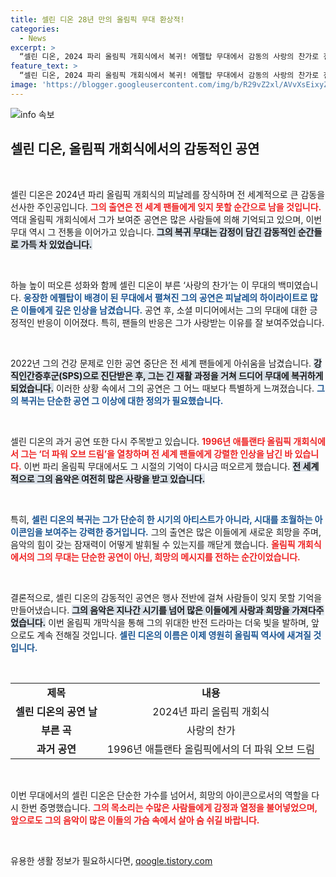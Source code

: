```yaml
---
title: 셀린 디온 28년 만의 올림픽 무대 환상적!
categories:
  - News
excerpt: >
  “셀린 디온, 2024 파리 올림픽 개회식에서 복귀! 에펠탑 무대에서 감동의 사랑의 찬가로 전 세계를 매료시키며 1년 7개월간의 침묵을 깨뜨렸다.”
feature_text: >
  “셀린 디온, 2024 파리 올림픽 개회식에서 복귀! 에펠탑 무대에서 감동의 사랑의 찬가로 전 세계를 매료시키며 1년 7개월간의 침묵을 깨뜨렸다.”
image: 'https://blogger.googleusercontent.com/img/b/R29vZ2xl/AVvXsEixyZcFfHzMRdzZMjFBmAUKJYCLCGyLL1o632UiGVXcaFdKo_bkvkuCioo0uUKlGfBVcT3P84aROyZIXSBEx3Aw5nCQ3pTgDom1WDC4m8eifvWiAmWEEVb4x6G_l8C0QH225ldMjyaFvpxGEBGNO37VmDTDMHGhJPq73UglMfDca1-0aw/s1600/blogspot.png'
---
```


<p><img src="https://blogger.googleusercontent.com/img/b/R29vZ2xl/AVvXsEixyZcFfHzMRdzZMjFBmAUKJYCLCGyLL1o632UiGVXcaFdKo_bkvkuCioo0uUKlGfBVcT3P84aROyZIXSBEx3Aw5nCQ3pTgDom1WDC4m8eifvWiAmWEEVb4x6G_l8C0QH225ldMjyaFvpxGEBGNO37VmDTDMHGhJPq73UglMfDca1-0aw/s1600/blogspot.png" alt="info 속보" /></p>

<h2 data-ke-size="size26">셀린 디온, 올림픽 개회식에서의 감동적인 공연</h2>

<p data-ke-size="size16">&nbsp;</p>

<p>셀린 디온은 2024년 파리 올림픽 개회식의 피날레를 장식하며 전 세계적으로 큰 감동을 선사한 주인공입니다. <b><span style="color: #ee2323;">그의 출연은 전 세계 팬들에게 잊지 못할 순간으로 남을 것입니다.</span></b> 역대 올림픽 개회식에서 그가 보여준 공연은 많은 사람들에 의해 기억되고 있으며, 이번 무대 역시 그 전통을 이어가고 있습니다. <b><span style="background-color: #21538527;">그의 복귀 무대는 감정이 담긴 감동적인 순간들로 가득 차 있었습니다.</span></b> </p>

<p data-ke-size="size16">&nbsp;</p>

<p>하늘 높이 떠오른 성화와 함께 셀린 디온이 부른 ‘사랑의 찬가’는 이 무대의 백미였습니다. <b><span style="color: #1a5490;">웅장한 에펠탑이 배경이 된 무대에서 펼쳐진 그의 공연은 피날레의 하이라이트로 많은 이들에게 깊은 인상을 남겼습니다.</span></b> 공연 후, 소셜 미디어에서는 그의 무대에 대한 긍정적인 반응이 이어졌다. 특히, 팬들의 반응은 그가 사랑받는 이유를 잘 보여주었습니다.</p>

<p data-ke-size="size16">&nbsp;</p>

<p>2022년 그의 건강 문제로 인한 공연 중단은 전 세계 팬들에게 아쉬움을 남겼습니다. <b><span style="background-color: #21538527;">강직인간증후군(SPS)으로 진단받은 후, 그는 긴 재활 과정을 거쳐 드디어 무대에 복귀하게 되었습니다.</span></b> 이러한 상황 속에서 그의 공연은 그 어느 때보다 특별하게 느껴졌습니다. <b><span style="color: #1a5490;">그의 복귀는 단순한 공연 그 이상에 대한 정의가 필요했습니다.</span></b> </p>

<p data-ke-size="size16">&nbsp;</p>

<p>셀린 디온의 과거 공연 또한 다시 주목받고 있습니다. <b><span style="color: #ee2323;">1996년 애틀랜타 올림픽 개회식에서 그는 ‘더 파워 오브 드림’을 열창하며 전 세계 팬들에게 강렬한 인상을 남긴 바 있습니다.</span></b> 이번 파리 올림픽 무대에서도 그 시절의 기억이 다시금 떠오르게 했습니다. <b><span style="background-color: #21538527;">전 세계적으로 그의 음악은 여전히 많은 사랑을 받고 있습니다.</span></b> </p>

<p data-ke-size="size16">&nbsp;</p>

<p>특히, <b><span style="color: #1a5490;">셀린 디온의 복귀는 그가 단순히 한 시기의 아티스트가 아니라, 시대를 초월하는 아이콘임을 보여주는 강력한 증거입니다.</span></b> 그의 출연은 많은 이들에게 새로운 희망을 주며, 음악의 힘이 갖는 잠재력이 어떻게 발휘될 수 있는지를 깨닫게 했습니다. <b><span style="color: #ee2323;">올림픽 개회식에서의 그의 무대는 단순한 공연이 아닌, 희망의 메시지를 전하는 순간이었습니다.</span></b></p>

<p data-ke-size="size16">&nbsp;</p>

<p>결론적으로, 셀린 디온의 감동적인 공연은 행사 전반에 걸쳐 사람들이 잊지 못할 기억을 만들어냈습니다. <b><span style="background-color: #21538527;">그의 음악은 지나간 시기를 넘어 많은 이들에게 사랑과 희망을 가져다주었습니다.</span></b> 이번 올림픽 개막식을 통해 그의 위대한 반전 드라마는 더욱 빛을 발하며, 앞으로도 계속 전해질 것입니다. <b><span style="color: #1a5490;">셀린 디온의 이름은 이제 영원히 올림픽 역사에 새겨질 것입니다.</span></b></p>

<p data-ke-size="size16">&nbsp;</p>

<table>
<tr>
<td style="text-align: center; height: 17px;"><b>제목</b></td>
<td style="text-align: center; height: 17px;"><b>내용</b></td>
</tr>
<tr>
<td style="text-align: center; height: 17px;"><b>셀린 디온의 공연 날</b></td>
<td style="text-align: center; height: 17px;">2024년 파리 올림픽 개회식</td>
</tr>
<tr>
<td style="text-align: center; height: 17px;"><b>부른 곡</b></td>
<td style="text-align: center; height: 17px;">사랑의 찬가</td>
</tr>
<tr>
<td style="text-align: center; height: 17px;"><b>과거 공연</b></td>
<td style="text-align: center; height: 17px;">1996년 애틀랜타 올림픽에서의 더 파워 오브 드림</td>
</tr>
</table>

<p data-ke-size="size16">&nbsp;</p> 

<p>이번 무대에서의 셀린 디온은 단순한 가수를 넘어서, 희망의 아이콘으로서의 역할을 다시 한번 증명했습니다. <b><span style="color: #ee2323;">그의 목소리는 수많은 사람들에게 감정과 열정을 불어넣었으며, 앞으로도 그의 음악이 많은 이들의 가슴 속에서 살아 숨 쉬길 바랍니다.</span></b> </p>

<p data-ke-size="size16">&nbsp;</p>
유용한 생활 정보가 필요하시다면, <a href="https://qoogle.tistory.com" rel="dofollow">qoogle.tistory.com</a>


